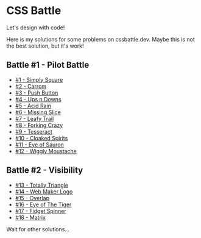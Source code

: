 # CSS Battle

Let's design with code! 

Here is my solutions for some problems on cssbattle.dev. Maybe this is not the best solution, but it's work!

## Battle #1 - Pilot Battle
- [#1 - Simply Square](./solutions/1-pilot-battle/1-simply-square.md)
- [#2 - Carrom](./solutions/1-pilot-battle/2-carrom.md)
- [#3 - Push Button](./solutions/1-pilot-battle/3-push-button.md)
- [#4 - Ups n Downs](./solutions/1-pilot-battle/4-ups-n-downs.md)
- [#5 - Acid Rain](./solutions/1-pilot-battle/5-acid-rain.md)
- [#6 - Missing Slice](./solutions/1-pilot-battle/6-missing-slice.md)
- [#7 - Leafy Trail](./solutions/1-pilot-battle/7-leafy-trail.md)
- [#8 - Forking Crazy](./solutions/1-pilot-battle/8-forking-crazy.md)
- [#9 - Tesseract](./solutions/1-pilot-battle/9-tesseract.md)
- [#10 - Cloaked Spirits](./solutions/1-pilot-battle/10-cloaked-spirits.md)
- [#11 - Eye of Sauron](./solutions/1-pilot-battle/11-eye-of-sauron.md)
- [#12 - Wiggly Moustache](./solutions/1-pilot-battle/12-wiggly-moustache.md)

## Battle #2 - Visibility
- [#13 - Totally Triangle](./solutions/2-visibility/13-totally-triangle.md)
- [#14 - Web Maker Logo](./solutions/2-visibility/14-web-maker-logo.md)
- [#15 - Overlap](./solutions/2-visibility/15-overlap.md)
- [#16 - Eye of The Tiger](./solutions/2-visibility/16-eye-of-the-tiger.md)
- [#17 - Fidget Spinner](./solutions/2-visibility/17-fidget-spinner.md)
- [#18 - Matrix](./solutions/2-visibility/18-matrix.md)

Wait for other solutions...